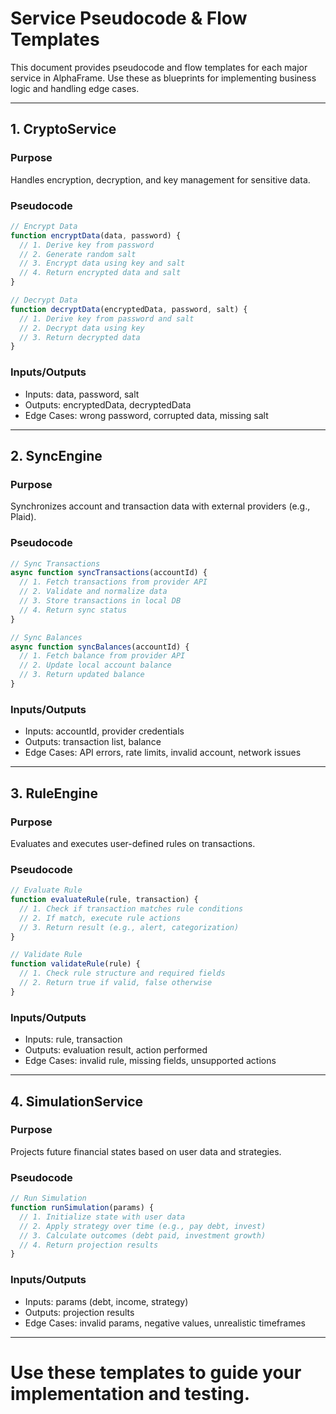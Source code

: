 # Service Pseudocode & Flow Templates

This document provides pseudocode and flow templates for each major service in AlphaFrame. Use these as blueprints for implementing business logic and handling edge cases.

---

## 1. CryptoService

### Purpose
Handles encryption, decryption, and key management for sensitive data.

### Pseudocode
```js
// Encrypt Data
function encryptData(data, password) {
  // 1. Derive key from password
  // 2. Generate random salt
  // 3. Encrypt data using key and salt
  // 4. Return encrypted data and salt
}

// Decrypt Data
function decryptData(encryptedData, password, salt) {
  // 1. Derive key from password and salt
  // 2. Decrypt data using key
  // 3. Return decrypted data
}
```

### Inputs/Outputs
- Inputs: data, password, salt
- Outputs: encryptedData, decryptedData
- Edge Cases: wrong password, corrupted data, missing salt

---

## 2. SyncEngine

### Purpose
Synchronizes account and transaction data with external providers (e.g., Plaid).

### Pseudocode
```js
// Sync Transactions
async function syncTransactions(accountId) {
  // 1. Fetch transactions from provider API
  // 2. Validate and normalize data
  // 3. Store transactions in local DB
  // 4. Return sync status
}

// Sync Balances
async function syncBalances(accountId) {
  // 1. Fetch balance from provider API
  // 2. Update local account balance
  // 3. Return updated balance
}
```

### Inputs/Outputs
- Inputs: accountId, provider credentials
- Outputs: transaction list, balance
- Edge Cases: API errors, rate limits, invalid account, network issues

---

## 3. RuleEngine

### Purpose
Evaluates and executes user-defined rules on transactions.

### Pseudocode
```js
// Evaluate Rule
function evaluateRule(rule, transaction) {
  // 1. Check if transaction matches rule conditions
  // 2. If match, execute rule actions
  // 3. Return result (e.g., alert, categorization)
}

// Validate Rule
function validateRule(rule) {
  // 1. Check rule structure and required fields
  // 2. Return true if valid, false otherwise
}
```

### Inputs/Outputs
- Inputs: rule, transaction
- Outputs: evaluation result, action performed
- Edge Cases: invalid rule, missing fields, unsupported actions

---

## 4. SimulationService

### Purpose
Projects future financial states based on user data and strategies.

### Pseudocode
```js
// Run Simulation
function runSimulation(params) {
  // 1. Initialize state with user data
  // 2. Apply strategy over time (e.g., pay debt, invest)
  // 3. Calculate outcomes (debt paid, investment growth)
  // 4. Return projection results
}
```

### Inputs/Outputs
- Inputs: params (debt, income, strategy)
- Outputs: projection results
- Edge Cases: invalid params, negative values, unrealistic timeframes

---

# Use these templates to guide your implementation and testing. 
